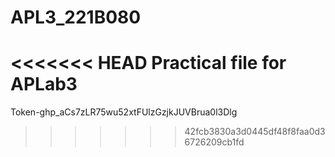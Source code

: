 # APL3_221B080
<<<<<<< HEAD
Practical file for APLab3
=======
Token-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
>>>>>>> 42fcb3830a3d0445df48f8faa0d36726209cb1fd
